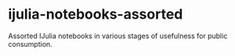 # ijulia-notebooks-assorted
Assorted IJulia notebooks in various stages of usefulness for public consumption.

